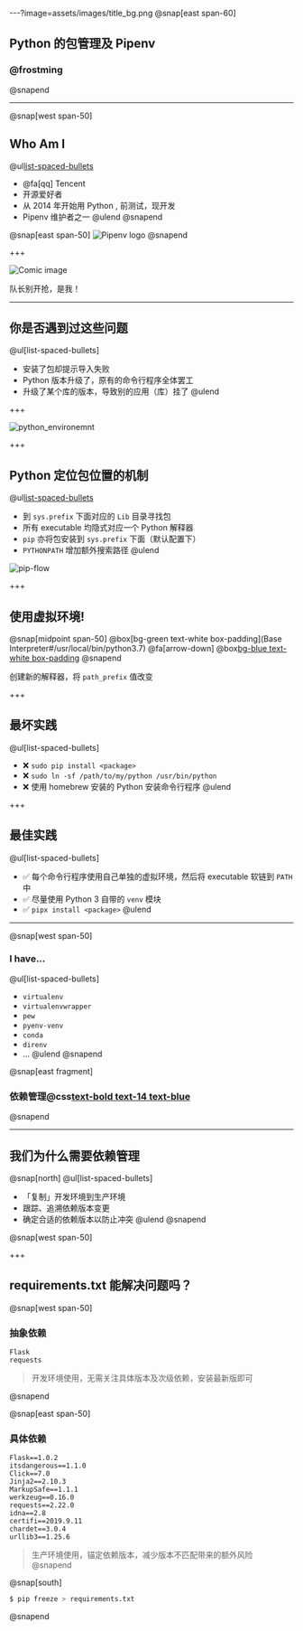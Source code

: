 ---?image=assets/images/title_bg.png
@snap[east span-60]

## Python 的包管理及 Pipenv

### @frostming

@snapend

---

@snap[west span-50]

## Who Am I

@ul[list-spaced-bullets](false)

- @fa[qq] Tencent
- 开源爱好者
- 从 2014 年开始用 Python , 前测试，现开发
- Pipenv 维护者之一
@ulend
@snapend

@snap[east span-50]
![Pipenv logo](assets/images/pipenv.png)
@snapend

+++

![Comic image](assets/images/comic.png)

队长别开抢，是我！

---

## 你是否遇到过这些问题

@ul[list-spaced-bullets]

- 安装了包却提示导入失败
- Python 版本升级了，原有的命令行程序全体罢工
- 升级了某个库的版本，导致别的应用（库）挂了
@ulend

+++

![python_environemnt](assets/images/python_environment_2x.png)

+++

## Python 定位包位置的机制

@ul[list-spaced-bullets](false)

- 到 `sys.prefix` 下面对应的 `Lib` 目录寻找包
- 所有 executable 均隐式对应一个 Python 解释器
- `pip` 亦将包安装到 `sys.prefix` 下面（默认配置下）
- `PYTHONPATH` 增加额外搜索路径
@ulend

![pip-flow](assets/images/pip-flow.png)

+++

## 使用虚拟环境!

@snap[midpoint span-50]
@box[bg-green text-white box-padding](Base Interpreter#/usr/local/bin/python3.7)
@fa[arrow-down]
@box[bg-blue text-white box-padding](Virtualenv#.venv/bin/python)
@snapend

创建新的解释器，将 `path_prefix` 值改变

+++

## 最坏实践

@ul[list-spaced-bullets]

- ❌ `sudo pip install <package>`
- ❌ `sudo ln -sf /path/to/my/python /usr/bin/python`
- ❌ 使用 homebrew 安装的 Python 安装命令行程序
@ulend

+++

## 最佳实践

@ul[list-spaced-bullets]

- ✅ 每个命令行程序使用自己单独的虚拟环境，然后将 executable 软链到 `PATH` 中
- ✅ 尽量使用 Python 3 自带的 `venv` 模块
- ✅ `pipx install <package>`
@ulend

---

@snap[west span-50]

### I have...

@ul[list-spaced-bullets]

- `virtualenv`
- `virtualenvwrapper`
- `pew`
- `pyenv-venv`
- `conda`
- `direnv`
- ...
@ulend
@snapend

@snap[east fragment]

### 依赖管理@css[text-bold text-14 text-blue](?)

@snapend

---

## 我们为什么需要依赖管理

@snap[north]
@ul[list-spaced-bullets]

- 「复制」开发环境到生产环境
- 跟踪、追溯依赖版本变更
- 确定合适的依赖版本以防止冲突
@ulend
@snapend

@snap[west span-50]

+++

## requirements.txt 能解决问题吗？

@snap[west span-50]

### 抽象依赖

```
Flask
requests
```

> 开发环境使用，无需关注具体版本及次级依赖，安装最新版即可

@snapend

@snap[east span-50]
### 具体依赖

```
Flask==1.0.2
itsdangerous==1.1.0
Click==7.0
Jinja2==2.10.3
MarkupSafe==1.1.1
werkzeug==0.16.0
requests==2.22.0
idna==2.8
certifi==2019.9.11
chardet==3.0.4
urllib3==1.25.6
```

> 生产环境使用，锚定依赖版本，减少版本不匹配带来的额外风险
@snapend

@snap[south]

```bash
$ pip freeze > requirements.txt
```

@snapend
